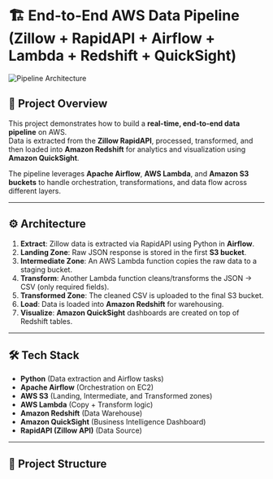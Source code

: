 # 🏗️ End-to-End AWS Data Pipeline (Zillow + RapidAPI + Airflow + Lambda + Redshift + QuickSight)

![Pipeline Architecture](<img width="1484" height="529" alt="image" src="https://github.com/user-attachments/assets/7b544852-659d-4d24-ac38-c4ea598eccf2" />
)

## 📖 Project Overview
This project demonstrates how to build a **real-time, end-to-end data pipeline** on AWS.  
Data is extracted from the **Zillow RapidAPI**, processed, transformed, and then loaded into **Amazon Redshift** for analytics and visualization using **Amazon QuickSight**.  

The pipeline leverages **Apache Airflow**, **AWS Lambda**, and **Amazon S3 buckets** to handle orchestration, transformations, and data flow across different layers.

---

## ⚙️ Architecture
1. **Extract**: Zillow data is extracted via RapidAPI using Python in **Airflow**.  
2. **Landing Zone**: Raw JSON response is stored in the first **S3 bucket**.  
3. **Intermediate Zone**: An AWS Lambda function copies the raw data to a staging bucket.  
4. **Transform**: Another Lambda function cleans/transforms the JSON → CSV (only required fields).  
5. **Transformed Zone**: The cleaned CSV is uploaded to the final S3 bucket.  
6. **Load**: Data is loaded into **Amazon Redshift** for warehousing.  
7. **Visualize**: **Amazon QuickSight** dashboards are created on top of Redshift tables.  

---

## 🛠️ Tech Stack
- **Python** (Data extraction and Airflow tasks)
- **Apache Airflow** (Orchestration on EC2)
- **AWS S3** (Landing, Intermediate, and Transformed zones)
- **AWS Lambda** (Copy + Transform logic)
- **Amazon Redshift** (Data Warehouse)
- **Amazon QuickSight** (Business Intelligence Dashboard)
- **RapidAPI (Zillow API)** (Data Source)

---

## 📂 Project Structure
